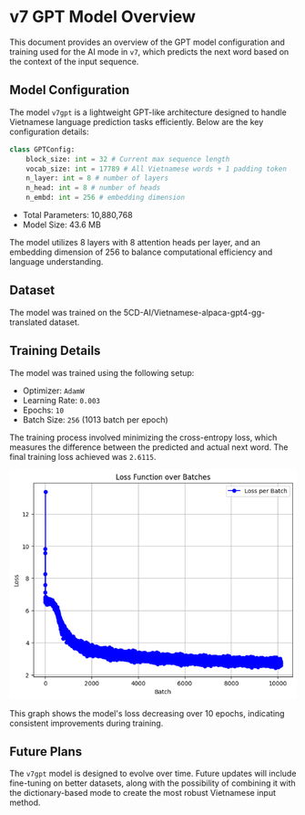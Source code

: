 # v7 GPT Model Overview

This document provides an overview of the GPT model configuration and training used for the AI mode in `v7`, which predicts the next word based on the context of the input sequence.

## Model Configuration

The model `v7gpt` is a lightweight GPT-like architecture designed to handle Vietnamese language prediction tasks efficiently. Below are the key configuration details:

```python
class GPTConfig:
    block_size: int = 32 # Current max sequence length
    vocab_size: int = 17789 # All Vietnamese words + 1 padding token
    n_layer: int = 8 # number of layers
    n_head: int = 8 # number of heads
    n_embd: int = 256 # embedding dimension
```
- Total Parameters: 10,880,768
- Model Size: 43.6 MB

The model utilizes 8 layers with 8 attention heads per layer, and an embedding dimension of 256 to balance computational efficiency and language understanding.

## Dataset
The model was trained on the 5CD-AI/Vietnamese-alpaca-gpt4-gg-translated dataset.

## Training Details
The model was trained using the following setup:

- Optimizer: `AdamW`
 - Learning Rate: `0.003`
- Epochs: `10`
- Batch Size: `256` (1013 batch per epoch)
  
The training process involved minimizing the cross-entropy loss, which measures the difference between the predicted and actual next word. The final training loss achieved was `2.6115`.

![Train Loss](assets/train_loss.png)


This graph shows the model's loss decreasing over 10 epochs, indicating consistent improvements during training.

## Future Plans
The `v7gpt` model is designed to evolve over time. Future updates will include fine-tuning on better datasets, along with the possibility of combining it with the dictionary-based mode to create the most robust Vietnamese input method.
